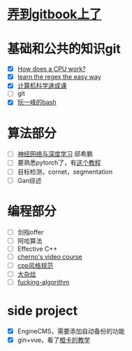 # [弄到gitbook上了](https://zjyfdu.github.io/leetcode-or-more)

# 基础和公共的知识git
- [x] [How does a CPU work?](https://milapneupane.com.np/2019/07/06/how-does-a-cpu-work/)
- [x] [learn the regex the easy way](https://github.com/ziishaned/learn-regex/blob/master/translations/README-cn.md)
- [x] [计算机科学速成课](https://www.bilibili.com/video/av21376839?t=201&p=21)
- [ ] git
- [x] [阮一峰的bash](https://wangdoc.com/bash/)

# 算法部分
- [ ] [神经网络与深度学习](https://nndl.github.io/nndl-book.pdf) 邱希鹏
- [ ] 要熟悉pytorch了，有[这个教程](https://mlelarge.github.io/dataflowr-web/cea_edf_inria.html)
- [ ] 目标检测，cornet，segmentation
- [ ] Gan综述

# 编程部分
- [ ] 剑指offer
- [ ] 阿哈算法
- [ ] Effective C++
- [ ] [cherno's video course](https://www.bilibili.com/video/av68697716/?p=47)
- [ ] [cpp风格规范](https://zh-google-styleguide.readthedocs.io/en/latest/contents/)
- [ ] [大杂烩](https://interview.huihut.com/#/)
- [ ] [fucking-algorithm](https://labuladong.gitbook.io/algo/)

# side project
- [x] EngineCMS，需要添加自动备份的功能
- [x] gin+vue，看了[橙卡的教学](https://www.bilibili.com/video/av67032470)